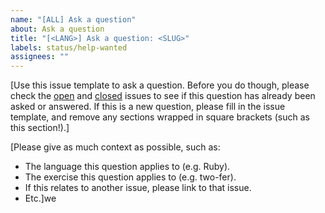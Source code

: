 ```yaml
---
name: "[ALL] Ask a question"
about: Ask a question
title: "[<LANG>] Ask a question: <SLUG>"
labels: status/help-wanted
assignees: ""
---
```


[Use this issue template to ask a question. Before you do though, please check the [open][issues-open] and [closed][issues-closed] issues to see if this question has already been asked or answered. If this is a new question, please fill in the issue template, and remove any sections wrapped in square brackets (such as this section!).]

[Please give as much context as possible, such as:

- The language this question applies to (e.g. Ruby).
- The exercise this question applies to (e.g. two-fer).
- If this relates to another issue, please link to that issue.
- Etc.]we

[issues-open]: ./
[issues-closed]: ./?q=is%3Aissue+is%3Aclosed
